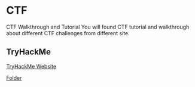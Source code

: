 # CTF
CTF Walkthrough and Tutorial
You will found CTF tutorial and walkthrough about different CTF challenges from different site.

## TryHackMe
[TryHackMe Website](https://tryhackme.com/)

[Folder](/TryHackMe)
